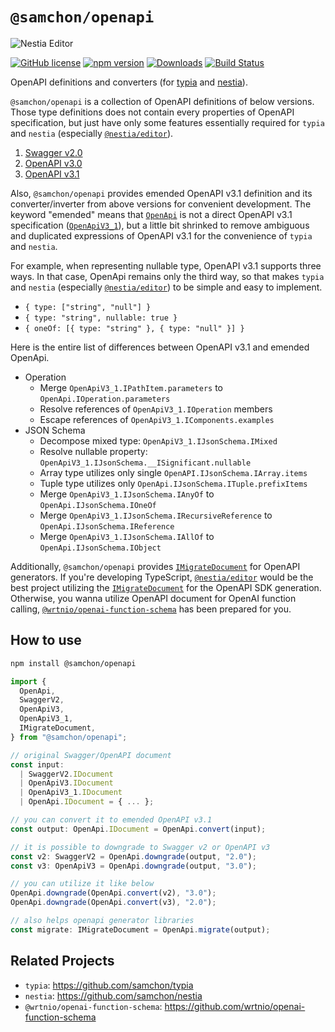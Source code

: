 # `@samchon/openapi`

![Nestia Editor](https://github.com/samchon/openapi/assets/13158709/350128f7-c159-4ba4-8f8c-743908ada8eb)

[![GitHub license](https://img.shields.io/badge/license-MIT-blue.svg)](https://github.com/samchon/openapi/blob/master/LICENSE)
[![npm version](https://img.shields.io/npm/v/@samchon/openapi.svg)](https://www.npmjs.com/package/@samchon/openapi)
[![Downloads](https://img.shields.io/npm/dm/@samchon/openapi.svg)](https://www.npmjs.com/package/@samchon/openapi)
[![Build Status](https://github.com/samchon/openapi/workflows/build/badge.svg)](https://github.com/samchon/openapi/actions?query=workflow%3Abuild)

OpenAPI definitions and converters (for [typia](https://github.com/samchon/typia) and [nestia](https://github.com/samchon/nestia)).

`@samchon/openapi` is a collection of OpenAPI definitions of below versions. Those type definitions does not contain every properties of OpenAPI specification, but just have only some features essentially required for `typia` and `nestia` (especially [`@nestia/editor`](https://nestia.io/docs/editor/)).

  1. [Swagger v2.0](https://github.com/samchon/openapi/blob/master/src/SwaggerV2.ts)
  2. [OpenAPI v3.0](https://github.com/samchon/openapi/blob/master/src/OpenApiV3.ts)
  3. [OpenAPI v3.1](https://github.com/samchon/openapi/blob/master/src/OpenApiV3_1.ts)

Also, `@samchon/openapi` provides emended OpenAPI v3.1 definition and its converter/inverter from above versions for convenient development. The keyword "emended" means that [`OpenApi`](https://github.com/samchon/openapi/blob/master/src/OpenApi.ts) is not a direct OpenAPI v3.1 specification ([`OpenApiV3_1`](https://github.com/samchon/openapi/blob/master/src/OpenApiV3_1.ts)), but a little bit shrinked to remove ambiguous and duplicated expressions of OpenAPI v3.1 for the convenience of `typia` and `nestia`.

For example, when representing nullable type, OpenAPI v3.1 supports three ways. In that case, OpenApi remains only the third way, so that makes `typia` and `nestia` (especially [`@nestia/editor`](https://nestia.io/docs/editor/)) to be simple and easy to implement.

- `{ type: ["string", "null"] }`
- `{ type: "string", nullable: true }`
- `{ oneOf: [{ type: "string" }, { type: "null" }] }`

Here is the entire list of differences between OpenAPI v3.1 and emended OpenApi.

- Operation
  - Merge `OpenApiV3_1.IPathItem.parameters` to `OpenApi.IOperation.parameters`
  - Resolve references of `OpenApiV3_1.IOperation` members
  - Escape references of `OpenApiV3_1.IComponents.examples`
- JSON Schema
  - Decompose mixed type: `OpenApiV3_1.IJsonSchema.IMixed`
  - Resolve nullable property: `OpenApiV3_1.IJsonSchema.__ISignificant.nullable`
  - Array type utilizes only single `OpenAPI.IJsonSchema.IArray.items`
  - Tuple type utilizes only `OpenApi.IJsonSchema.ITuple.prefixItems`
  - Merge `OpenApiV3_1.IJsonSchema.IAnyOf` to `OpenApi.IJsonSchema.IOneOf`
  - Merge `OpenApiV3_1.IJsonSchema.IRecursiveReference` to `OpenApi.IJsonSchema.IReference`
  - Merge `OpenApiV3_1.IJsonSchema.IAllOf` to `OpenApi.IJsonSchema.IObject`

Additionally, `@samchon/openapi` provides [`IMigrateDocument`](https://github.com/samchon/openapi/blob/master/src/IMigrateDocument.ts) for OpenAPI generators. If you're developing TypeScript, [`@nestia/editor`](https://nestia.io/docs/editor) would be the best project utilizing the [`IMigrateDocument`](https://github.com/samchon/openapi/blob/master/src/IMigrateDocument.ts) for the OpenAPI SDK generation. Otherwise, you wanna utilize OpenAPI document for OpenAI function calling, [`@wrtnio/openai-function-schema`](https://github.com/wrtnio/openai-function-schema/) has been prepared for you.




## How to use
```bash
npm install @samchon/openapi
```

```typescript
import {
  OpenApi,
  SwaggerV2,
  OpenApiV3,
  OpenApiV3_1,
  IMigrateDocument,
} from "@samchon/openapi";

// original Swagger/OpenAPI document
const input: 
  | SwaggerV2.IDocument
  | OpenApiV3.IDocument
  | OpenApiV3_1.IDocument
  | OpenApi.IDocument = { ... };

// you can convert it to emended OpenAPI v3.1
const output: OpenApi.IDocument = OpenApi.convert(input);

// it is possible to downgrade to Swagger v2 or OpenAPI v3
const v2: SwaggerV2 = OpenApi.downgrade(output, "2.0");
const v3: OpenApiV3 = OpenApi.downgrade(output, "3.0");

// you can utilize it like below
OpenApi.downgrade(OpenApi.convert(v2), "3.0");
OpenApi.downgrade(OpenApi.convert(v3), "2.0");

// also helps openapi generator libraries
const migrate: IMigrateDocument = OpenApi.migrate(output);
```




## Related Projects
- `typia`: https://github.com/samchon/typia
- `nestia`: https://github.com/samchon/nestia
- `@wrtnio/openai-function-schema`: https://github.com/wrtnio/openai-function-schema